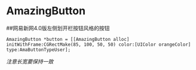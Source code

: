 AmazingButton
=============
##网易新网4.0版左侧划开栏按钮风格的按钮

    AmazingButton *button = [[AmazingButton alloc] initWithFrame:CGRectMake(85, 100, 50, 50) color:[UIColor orangeColor]     type:AmaButtonTypeUser];

*注意长宽要保持一致*
